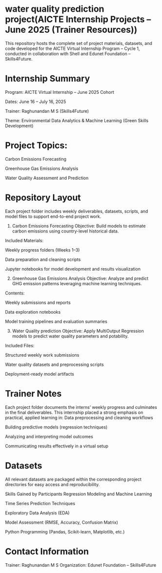 # water quality prediction project(AICTE Internship Projects – June 2025 (Trainer Resources))
This repository hosts the complete set of project materials, datasets, and code developed for the AICTE Virtual Internship Program – Cycle 1, conducted in collaboration with Shell and Edunet Foundation – Skills4Future.

# Internship Summary
Program: AICTE Virtual Internship – June 2025 Cohort


Dates: June 16 – July 16, 2025


Trainer: Raghunandan M S (Skills4Future)


Theme: Environmental Data Analytics & Machine Learning (Green Skills Development)


# Project Topics:


Carbon Emissions Forecasting


Greenhouse Gas Emissions Analysis


Water Quality Assessment and Prediction



# Repository Layout
Each project folder includes weekly deliverables, datasets, scripts, and model files to support end-to-end project work.

1. Carbon Emissions Forecasting
Objective: Build models to estimate carbon emissions using country-level historical data.


Included Materials:


Weekly progress folders (Weeks 1–3)


Data preparation and cleaning scripts


Jupyter notebooks for model development and results visualization



2. Greenhouse Gas Emissions Analysis
Objective: Analyze and predict GHG emission patterns leveraging machine learning techniques.


Contents:


Weekly submissions and reports


Data exploration notebooks


Model training pipelines and evaluation summaries



3. Water Quality prediction
Objective: Apply MultiOutput Regression models to predict water quality parameters and potability.


Included Files:


Structured weekly work submissions


Water quality datasets and preprocessing scripts


Deployment-ready model artifacts

# Trainer Notes
Each project folder documents the interns’ weekly progress and culminates in the final deliverables. This internship placed a strong emphasis on practical, applied learning in:
Data preprocessing and cleaning workflows


Building predictive models (regression techniques)


Analyzing and interpreting model outcomes


Communicating results effectively in a virtual setup



# Datasets
All relevant datasets are packaged within the corresponding project directories for easy access and reproducibility.

Skills Gained by Participants
Regression Modeling and Machine Learning


Time Series Prediction Techniques


Exploratory Data Analysis (EDA)


Model Assessment (RMSE, Accuracy, Confusion Matrix)


Python Programming (Pandas, Scikit-learn, Matplotlib, etc.)



# Contact Information
Trainer: Raghunandan M S
 Organization: Edunet Foundation – Skills4Future

